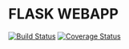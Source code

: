 # FLASK WEBAPP

[![Build Status](https://travis-ci.org/PatrickCmd/flask_webapp.svg?branch=master)](https://travis-ci.org/PatrickCmd/flask_webapp)
[![Coverage Status](https://coveralls.io/repos/github/PatrickCmd/flask_webapp/badge.svg?branch=master)](https://coveralls.io/github/PatrickCmd/flask_webapp?branch=master)